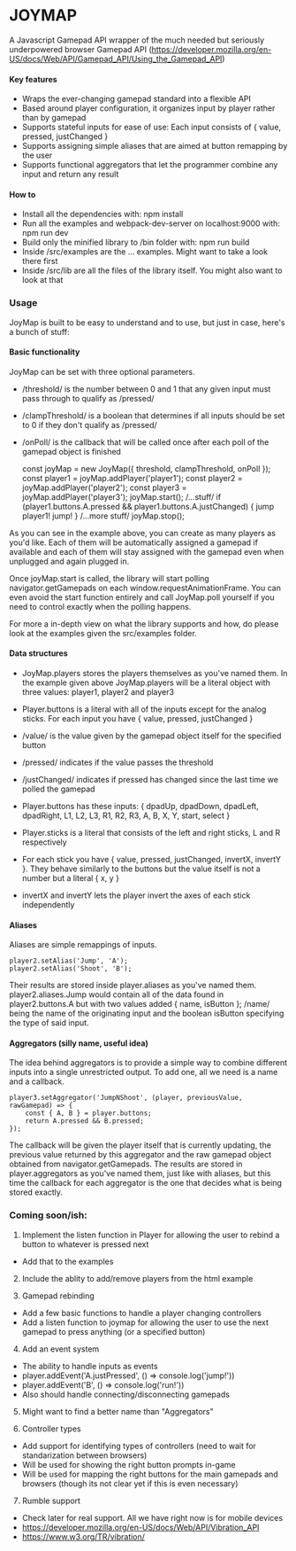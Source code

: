 # JOYMAP

A Javascript Gamepad API wrapper of the much needed but seriously underpowered browser Gamepad API (https://developer.mozilla.org/en-US/docs/Web/API/Gamepad_API/Using_the_Gamepad_API)

#### Key features

 * Wraps the ever-changing gamepad standard into a flexible API
 * Based around player configuration, it organizes input by player rather than by gamepad
 * Supports stateful inputs for ease of use: Each input consists of { value, pressed, justChanged }
 * Supports assigning simple aliases that are aimed at button remapping by the user
 * Supports functional aggregators that let the programmer combine any input and return any result

#### How to

* Install all the dependencies with: npm install
* Run all the examples and webpack-dev-server on localhost:9000 with: npm run dev
* Build only the minified library to /bin folder with: npm run build
* Inside /src/examples are the ... examples. Might want to take a look there first
* Inside /src/lib are all the files of the library itself. You might also want to look at that

### Usage

JoyMap is built to be easy to understand and to use, but just in case, here's a bunch of stuff:

#### Basic functionality

JoyMap can be set with three optional parameters.
 * /threshold/ is the number between 0 and 1 that any given input must pass through to qualify as /pressed/
 * /clampThreshold/ is a boolean that determines if all inputs should be set to 0 if they don't qualify as /pressed/
 * /onPoll/ is the callback that will be called once after each poll of the gamepad object is finished

    const joyMap = new JoyMap({ threshold, clampThreshold, onPoll });
    const player1 = joyMap.addPlayer('player1');
    const player2 = joyMap.addPlayer('player2');
    const player3 = joyMap.addPlayer('player3');
    joyMap.start();
    /...stuff/
    if (player1.buttons.A.pressed && player1.buttons.A.justChanged) { jump player1! jump! }
    /...more stuff/
    joyMap.stop();

As you can see in the example above, you can create as many players as you'd like. Each of them will be automatically assigned a gamepad if available and each of them will stay assigned with the gamepad even when unplugged and again plugged in.

Once joyMap.start is called, the library will start polling navigator.getGamepads on each window.requestAnimationFrame. You can even avoid the start function entirely and call JoyMap.poll yourself if you need to control exactly when the polling happens.

For more a in-depth view on what the library supports and how, do please look at the examples given the src/examples folder.

#### Data structures

 * JoyMap.players stores the players themselves as you've named them. In the example given above JoyMap.players will be a literal object with three values: player1, player2 and player3
 * Player.buttons is a literal with all of the inputs except for the analog sticks. For each input you have { value, pressed, justChanged }
 * /value/ is the value given by the gamepad object itself for the specified button
 * /pressed/ indicates if the value passes the threshold
 * /justChanged/ indicates if pressed has changed since the last time we polled the gamepad
 * Player.buttons has these inputs: { dpadUp, dpadDown, dpadLeft, dpadRight, L1, L2, L3, R1, R2, R3, A, B, X, Y, start, select }

 * Player.sticks is a literal that consists of the left and right sticks, L and R respectively
 * For each stick you have { value, pressed, justChanged, invertX, invertY }. They behave similarly to the buttons but the value itself is not a number but a literal { x, y }
 * invertX and invertY lets the player invert the axes of each stick independently

#### Aliases

Aliases are simple remappings of inputs.

    player2.setAlias('Jump', 'A');
    player2.setAlias('Shoot', 'B');

Their results are stored inside player.aliases as you've named them. player2.aliases.Jump would contain all of the data found in player2.buttons.A but with two values added { name, isButton }; /name/ being the name of the originating input and the boolean isButton specifying the type of said input.

#### Aggregators (silly name, useful idea)

The idea behind aggregators is to provide a simple way to combine different inputs into a single unrestricted output. To add one, all we need is a name and a callback.

    player3.setAggregator('JumpNShoot', (player, previousValue, rawGamepad) => {
        const { A, B } = player.buttons;
        return A.pressed && B.pressed;
    });

The callback will be given the player itself that is currently updating, the previous value returned by this aggregator and the raw gamepad object obtained from navigator.getGamepads.
The results are stored in player.aggregators as you've named them, just like with aliases, but this time the callback for each aggregator is the one that decides what is being stored exactly.

### Coming soon/ish:

1) Implement the listen function in Player for allowing the user to rebind a button to whatever is pressed next
 * Add that to the examples

2) Include the ablity to add/remove players from the html example

3) Gamepad rebinding
 * Add a few basic functions to handle a player changing controllers
 * Add a listen function to joymap for allowing the user to use the next gamepad to press anything (or a specified button)

4) Add an event system
 * The ability to handle inputs as events
 * player.addEvent('A.justPressed', () => console.log('jump!'))
 * player.addEvent('B', () => console.log('run!'))
 * Also should handle connecting/disconnecting gamepads

5) Might want to find a better name than "Aggregators"

6) Controller types
 * Add support for identifying types of controllers (need to wait for standarization between browsers)
 * Will be used for showing the right button prompts in-game
 * Will be used for mapping the right buttons for the main gamepads and browsers (though its not clear yet if this is even necessary)

7) Rumble support 
 * Check later for real support. All we have right now is for mobile devices
 * https://developer.mozilla.org/en-US/docs/Web/API/Vibration_API
 * https://www.w3.org/TR/vibration/
